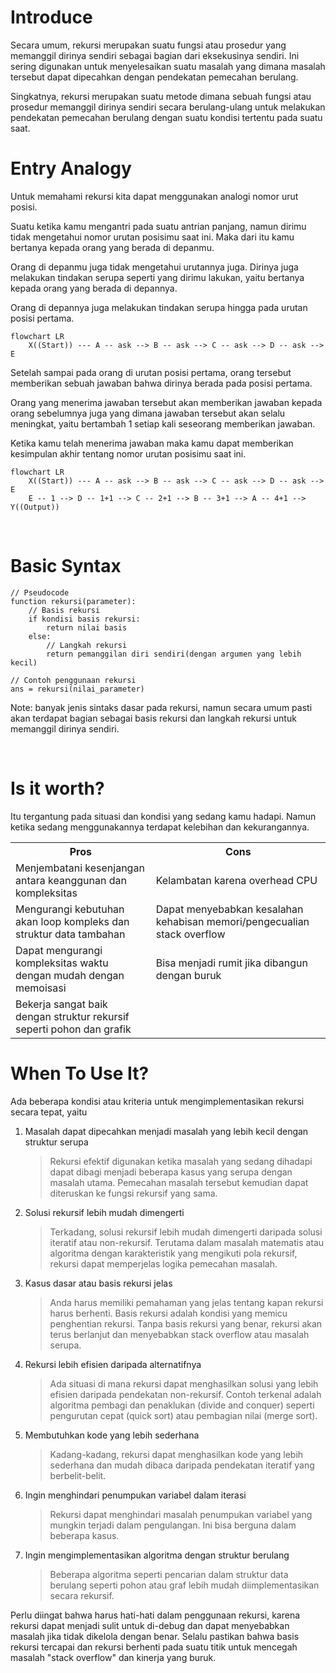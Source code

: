 # Introduce
Secara umum, rekursi merupakan suatu fungsi atau prosedur yang memanggil dirinya sendiri sebagai bagian dari eksekusinya sendiri. Ini sering digunakan untuk menyelesaikan suatu masalah yang dimana masalah tersebut dapat dipecahkan dengan pendekatan pemecahan berulang.

Singkatnya, rekursi merupakan suatu metode dimana sebuah fungsi atau prosedur memanggil dirinya sendiri secara berulang-ulang untuk melakukan pendekatan pemecahan berulang dengan suatu kondisi tertentu pada suatu saat.

# Entry Analogy
Untuk memahami rekursi kita dapat menggunakan analogi nomor urut posisi.

Suatu ketika kamu mengantri pada suatu antrian panjang, namun dirimu tidak mengetahui nomor urutan posisimu saat ini. Maka dari itu kamu bertanya kepada orang yang berada di depanmu.

Orang di depanmu juga tidak mengetahui urutannya juga. Dirinya juga melakukan tindakan serupa seperti yang dirimu lakukan, yaitu bertanya kepada orang yang berada di depannya.

Orang di depannya juga melakukan tindakan serupa hingga pada urutan posisi pertama.
<br>

```mermaid
flowchart LR
	X((Start)) --- A -- ask --> B -- ask --> C -- ask --> D -- ask --> E

```

Setelah sampai pada orang di urutan posisi pertama, orang tersebut memberikan sebuah jawaban bahwa dirinya berada pada posisi pertama.

Orang yang menerima jawaban tersebut akan memberikan jawaban kepada orang sebelumnya juga yang dimana jawaban tersebut akan selalu meningkat, yaitu bertambah 1 setiap kali seseorang memberikan jawaban.

Ketika kamu telah menerima jawaban maka kamu dapat memberikan kesimpulan akhir tentang nomor urutan posisimu saat ini.
<br>

```mermaid
flowchart LR
	X((Start)) --- A -- ask --> B -- ask --> C -- ask --> D -- ask --> E
	E -- 1 --> D -- 1+1 --> C -- 2+1 --> B -- 3+1 --> A -- 4+1 --> Y((Output))
```
<br>

# Basic Syntax
```pseudocode
// Pseudocode
function rekursi(parameter):
    // Basis rekursi
    if kondisi basis rekursi:
        return nilai basis
	else:
	    // Langkah rekursi
	    return pemanggilan diri sendiri(dengan argumen yang lebih kecil)

// Contoh penggunaan rekursi
ans = rekursi(nilai_parameter)

```
Note: banyak jenis sintaks dasar pada rekursi, namun secara umum pasti akan terdapat bagian sebagai basis rekursi dan langkah rekursi untuk memanggil dirinya sendiri. 

<br>

# Is it worth?
Itu tergantung pada situasi dan kondisi yang sedang kamu hadapi. Namun ketika sedang menggunakannya terdapat kelebihan dan kekurangannya.

<center>
<table>
	<tr> 
		<th><center>Pros</center></th>
		<th><center>Cons</center></th>
	</tr>
	<tr> 
		<td>Menjembatani kesenjangan antara keanggunan dan kompleksitas</td>
		<td>Kelambatan karena overhead CPU</td>
	</tr>
	<tr> 
		<td>Mengurangi kebutuhan akan loop kompleks dan struktur data tambahan</td>
		<td>Dapat menyebabkan kesalahan kehabisan memori/pengecualian stack overflow</td>
	</tr>
	<tr> 
		<td>Dapat mengurangi kompleksitas waktu dengan mudah dengan memoisasi</td>
		<td>Bisa menjadi rumit jika dibangun dengan buruk</td>
	</tr>
	<tr> 
		<td>Bekerja sangat baik dengan struktur rekursif seperti pohon dan grafik</td>
		<td></td>
	</tr>
</table>
</center>

# When To Use It?
Ada beberapa kondisi atau kriteria untuk mengimplementasikan rekursi secara tepat, yaitu
1. Masalah dapat dipecahkan menjadi masalah yang lebih kecil dengan struktur serupa
	> Rekursi efektif digunakan ketika masalah yang sedang dihadapi dapat dibagi menjadi beberapa kasus yang serupa dengan masalah utama. Pemecahan masalah tersebut kemudian dapat diteruskan ke fungsi rekursif yang sama.
    
2. Solusi rekursif lebih mudah dimengerti
	> Terkadang, solusi rekursif lebih mudah dimengerti daripada solusi iteratif atau non-rekursif. Terutama dalam masalah matematis atau algoritma dengan karakteristik yang mengikuti pola rekursif, rekursi dapat memperjelas logika pemecahan masalah.
    
3. Kasus dasar atau basis rekursi jelas
	> Anda harus memiliki pemahaman yang jelas tentang kapan rekursi harus berhenti. Basis rekursi adalah kondisi yang memicu penghentian rekursi. Tanpa basis rekursi yang benar, rekursi akan terus berlanjut dan menyebabkan stack overflow atau masalah serupa.
    
4. Rekursi lebih efisien daripada alternatifnya
	> Ada situasi di mana rekursi dapat menghasilkan solusi yang lebih efisien daripada pendekatan non-rekursif. Contoh terkenal adalah algoritma pembagi dan penaklukan (divide and conquer) seperti pengurutan cepat (quick sort) atau pembagian nilai (merge sort).
    
5. Membutuhkan kode yang lebih sederhana
	> Kadang-kadang, rekursi dapat menghasilkan kode yang lebih sederhana dan mudah dibaca daripada pendekatan iteratif yang berbelit-belit.
    
6. Ingin menghindari penumpukan variabel dalam iterasi
	> Rekursi dapat menghindari masalah penumpukan variabel yang mungkin terjadi dalam pengulangan. Ini bisa berguna dalam beberapa kasus.
    
7. Ingin mengimplementasikan algoritma dengan struktur berulang
	> Beberapa algoritma seperti pencarian dalam struktur data berulang seperti pohon atau graf lebih mudah diimplementasikan secara rekursif.
	
Perlu diingat bahwa harus hati-hati dalam penggunaan rekursi, karena rekursi dapat menjadi sulit untuk di-debug dan dapat menyebabkan masalah jika tidak dikelola dengan benar. Selalu pastikan bahwa basis rekursi tercapai dan rekursi berhenti pada suatu titik untuk mencegah masalah "stack overflow" dan kinerja yang buruk.